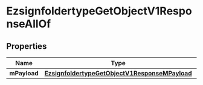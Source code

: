 

# EzsignfoldertypeGetObjectV1ResponseAllOf


## Properties

| Name | Type | Description | Notes |
|------------ | ------------- | ------------- | -------------|
|**mPayload** | [**EzsignfoldertypeGetObjectV1ResponseMPayload**](EzsignfoldertypeGetObjectV1ResponseMPayload.md) |  |  |



